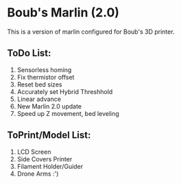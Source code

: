 # Boub's Marlin (2.0)

This is a version of marlin configured for Boub's 3D printer.

## ToDo List:
1. Sensorless homing
2. Fix thermistor offset
3. Reset bed sizes
4. Accurately set Hybrid Threshhold
5. Linear advance
6. New Marlin 2.0 update
7. Speed up Z movement, bed leveling

## ToPrint/Model List:
1. LCD Screen
2. Side Covers Printer
3. Filament Holder/Guider
4. Drone Arms :')
